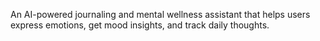 An AI-powered journaling and mental wellness assistant that helps users express emotions, get mood insights, and track daily thoughts. 
